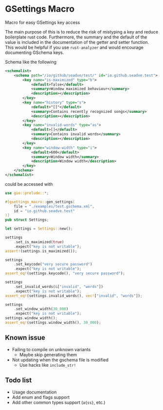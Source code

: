 # GSettings Macro

Macro for easy GSettings key access

The main purpose of this is to reduce the risk of mistyping a key and
reduce boilerplate rust code. Furthermore, the summary and the default
of the value is included in the documentation of the getter and setter
function. This would be helpful if you use `rust-analyzer` and would
encourage documenting GSchema keys.

Schema like the following

```xml
<schemalist>
    <schema path="/io/github/seadve/test/" id="io.github.seadve.test">
        <key name="is-maximized" type="b">
            <default>false</default>
            <summary>Window maximized behaviour</summary>
            <description></description>
        </key>
        <key name="history" type="s">
            <default>"[]"</default>
            <summary>Contains recently recognized songs</summary>
            <description></description>
        </key>
        <key name="invalid-words" type="as">
            <default>[]</default>
            <summary>Contains invalid words</summary>
            <description></description>
        </key>
        <key name="window-width" type="i">
            <default>600</default>
            <summary>Window width</summary>
            <description>Window width</description>
        </key>
    </schema>
</schemalist>
```

could be accessed with

```rust
use gio::prelude::*;

#[gsettings_macro::gen_settings(
    file = "./examples/test.gschema.xml",
    id = "io.github.seadve.test"
)]
pub struct Settings;

let settings = Settings::new();

settings
    .set_is_maximized(true)
    .expect("key is not writable");
assert!(settings.is_maximized());

settings
    .set_keycode("very secure password")
    .expect("key is not writable");
assert_eq!(settings.keycode(), "very secure password");

settings
    .set_invalid_words(&["invalid", "words"])
    .expect("key is not writable");
assert_eq!(settings.invalid_words(), vec!["invalid", "words"]);

settings
    .set_window_width(30_000)
    .expect("key is not writable");
settings.window_width();
assert_eq!(settings.window_width(), 30_000);
```

## Known issue

* Failing to compile on unknown variants
  * Maybe skip generating them
* Not updating when the gschema file is modified
  * Use hacks like `include_str!`

## Todo list

* Usage documentation
* Add enum and flags support
* Add other common types support (`a{ss}`, etc.)
